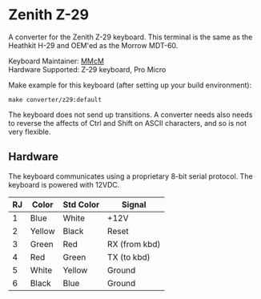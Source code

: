 # Zenith Z-29

A converter for the Zenith Z-29 keyboard.
This terminal is the same as the Heathkit H-29 and OEM'ed as the Morrow MDT-60.

Keyboard Maintainer: [MMcM](https://github.com/MMcM)  
Hardware Supported: Z-29 keyboard, Pro Micro

Make example for this keyboard (after setting up your build environment):

    make converter/z29:default

The keyboard does not send up transitions.
A converter needs also needs to reverse the affects of Ctrl and Shift on ASCII characters, and so is not very flexible.

## Hardware

The keyboard communicates using a proprietary 8-bit serial protocol. The keyboard is powered with 12VDC.

| RJ | Color  | Std Color | Signal        |
|----|--------|-----------|---------------|
| 1  | Blue   | White     | +12V          |
| 2  | Yellow | Black     | Reset         |
| 3  | Green  | Red       | RX (from kbd) |
| 4  | Red    | Green     | TX (to kbd)   |
| 5  | White  | Yellow    | Ground        |
| 6  | Black  | Blue      | Ground        |
